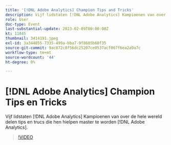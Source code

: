 ```yaml
---
title: '[!DNL Adobe Analytics] Champion Tips and Tricks'
description: Vijf lidstaten [!DNL Adobe Analytics] Kampioenen van over de hele wereld delen tips en trucs die hen hielpen master te worden [!DNL Adobe Analytics].
role: User
doc-type: Event
last-substantial-update: 2023-02-09T00:00:00Z
kt: 11845
thumbnail: 3414191.jpeg
exl-id: 3a344855-7335-499a-bba7-9f8605b60f35
source-git-commit: 9ac872c8f56dc25207ce0537acf007f6ea2a9a7c
workflow-type: tm+mt
source-wordcount: '44'
ht-degree: 0%

---
```


# [!DNL Adobe Analytics] Champion Tips en Tricks

Vijf lidstaten [!DNL Adobe Analytics] Kampioenen van over de hele wereld delen tips en trucs die hen hielpen master te worden [!DNL Adobe Analytics].

>[!VIDEO](https://video.tv.adobe.com/v/3414191/?quality=12&learn=on)
